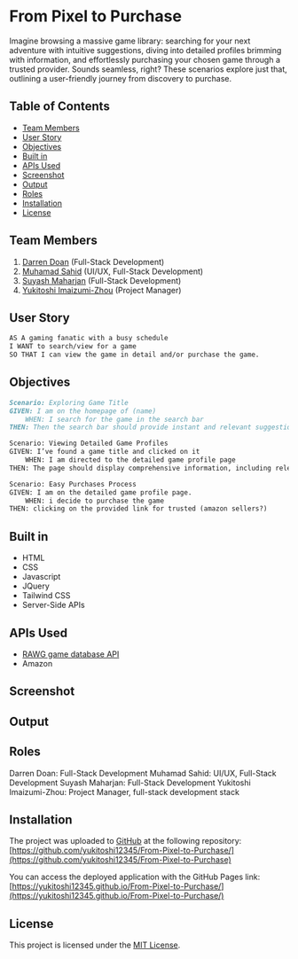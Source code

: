 # From Pixel to Purchase
Imagine browsing a massive game library: searching for your next adventure with intuitive suggestions, diving into detailed profiles brimming with information, and effortlessly purchasing your chosen game through a trusted provider. Sounds seamless, right? These scenarios explore just that, outlining a user-friendly journey from discovery to purchase.

## Table of Contents

- [Team Members](#team-members)
- [User Story](#user-story)
- [Objectives](#objectives)
- [Built in](#built-in)
- [APIs Used](#apis-used)
- [Screenshot](#screenshot)
- [Output](#output)
- [Roles](#Roles)
- [Installation](#installation)
- [License](#license)


## Team Members
1. [Darren Doan](https://github.com/darrendoan) (Full-Stack Development)
2. [Muhamad Sahid](https://github.com/BrxwnSugxr) (UI/UX, Full-Stack Development)
3. [Suyash Maharjan](https://github.com/SimpleSuyash) (Full-Stack Development)
4. [Yukitoshi Imaizumi-Zhou](https://github.com/yukitoshi12345) (Project Manager)



## User Story
```md
AS A gaming fanatic with a busy schedule 
I WANT to search/view for a game  
SO THAT I can view the game in detail and/or purchase the game.  
```

## Objectives
```md
Scenario: Exploring Game Title
GIVEN: I am on the homepage of (name)
	WHEN: I search for the game in the search bar
THEN: Then the search bar should provide instant and relevant suggestions as I type, guiding me towards recognizing and selecting the desired game title. 

Scenario: Viewing Detailed Game Profiles
GIVEN: I’ve found a game title and clicked on it
	WHEN: I am directed to the detailed game profile page
THEN: The page should display comprehensive information, including release dates, user rating, scores, screenshots, and other relevant details about the selected game.  

Scenario: Easy Purchases Process
GIVEN: I am on the detailed game profile page.
	WHEN: i decide to purchase the game
THEN: clicking on the provided link for trusted (amazon sellers?)
```

## Built in
- HTML
- CSS
- Javascript
- JQuery
- Tailwind CSS
- Server-Side APIs

## APIs Used
- [RAWG game database API](https://rawg.io/apidocs)
- Amazon

## Screenshot

## Output

## Roles
Darren Doan: Full-Stack Development 
Muhamad Sahid: UI/UX, Full-Stack Development 
Suyash Maharjan: Full-Stack Development 
Yukitoshi Imaizumi-Zhou: Project Manager, full-stack development stack




## Installation
The project was uploaded to [GitHub](https://github.com/) at the following repository:
[https://github.com/yukitoshi12345/From-Pixel-to-Purchase/](https://github.com/yukitoshi12345/From-Pixel-to-Purchase)

You can access the deployed application with the GitHub Pages link:
[https://yukitoshi12345.github.io/From-Pixel-to-Purchase/](https://yukitoshi12345.github.io/From-Pixel-to-Purchase/)

## License
This project is licensed under the [MIT License](https://github.com/Yukitoshi12345/From-Pixel-to-Purchase/blob/main/LICENSE).
